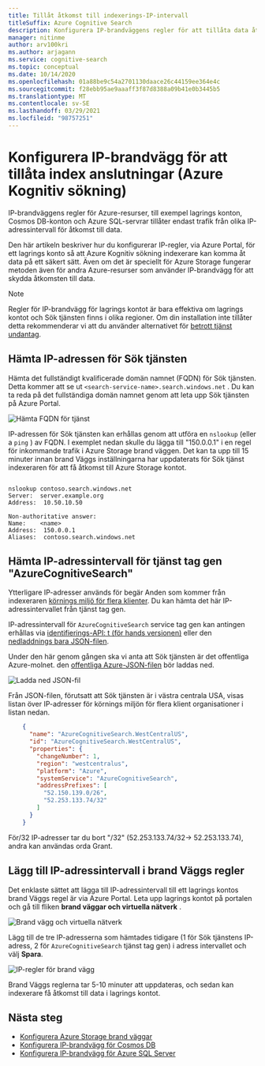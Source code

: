 ```yaml
---
title: Tillåt åtkomst till indexerings-IP-intervall
titleSuffix: Azure Cognitive Search
description: Konfigurera IP-brandväggens regler för att tillåta data åtkomst av en Azure Kognitiv sökning-indexerare.
manager: nitinme
author: arv100kri
ms.author: arjagann
ms.service: cognitive-search
ms.topic: conceptual
ms.date: 10/14/2020
ms.openlocfilehash: 01a88be9c54a2701130daace26c44159ee364e4c
ms.sourcegitcommit: f28ebb95ae9aaaff3f87d8388a09b41e0b3445b5
ms.translationtype: MT
ms.contentlocale: sv-SE
ms.lasthandoff: 03/29/2021
ms.locfileid: "98757251"
---
```

# <a name="configure-ip-firewall-rules-to-allow-indexer-connections-azure-cognitive-search"></a>Konfigurera IP-brandvägg för att tillåta index anslutningar (Azure Kognitiv sökning)

IP-brandväggens regler för Azure-resurser, till exempel lagrings konton, Cosmos DB-konton och Azure SQL-servrar tillåter endast trafik från olika IP-adressintervall för åtkomst till data.

Den här artikeln beskriver hur du konfigurerar IP-regler, via Azure Portal, för ett lagrings konto så att Azure Kognitiv sökning indexerare kan komma åt data på ett säkert sätt. Även om det är speciellt för Azure Storage fungerar metoden även för andra Azure-resurser som använder IP-brandvägg för att skydda åtkomsten till data.

> [!NOTE]
> Regler för IP-brandvägg för lagrings kontot är bara effektiva om lagrings kontot och Sök tjänsten finns i olika regioner. Om din installation inte tillåter detta rekommenderar vi att du använder alternativet för [betrott tjänst undantag](search-indexer-howto-access-trusted-service-exception.md).

## <a name="get-the-ip-address-of-the-search-service"></a>Hämta IP-adressen för Sök tjänsten

Hämta det fullständigt kvalificerade domän namnet (FQDN) för Sök tjänsten. Detta kommer att se ut `<search-service-name>.search.windows.net` . Du kan ta reda på det fullständiga domän namnet genom att leta upp Sök tjänsten på Azure Portal.

   ![Hämta FQDN för tjänst](media\search-indexer-howto-secure-access\search-service-portal.png "Hämta FQDN för tjänst")

IP-adressen för Sök tjänsten kan erhållas genom att utföra en `nslookup` (eller a `ping` ) av FQDN. I exemplet nedan skulle du lägga till "150.0.0.1" i en regel för inkommande trafik i Azure Storage brand väggen. Det kan ta upp till 15 minuter innan brand Väggs inställningarna har uppdaterats för Sök tjänst indexeraren för att få åtkomst till Azure Storage kontot.

```azurepowershell

nslookup contoso.search.windows.net
Server:  server.example.org
Address:  10.50.10.50

Non-authoritative answer:
Name:    <name>
Address:  150.0.0.1
Aliases:  contoso.search.windows.net
```

## <a name="get-the-ip-address-ranges-for-azurecognitivesearch-service-tag"></a>Hämta IP-adressintervall för tjänst tag gen "AzureCognitiveSearch"

Ytterligare IP-adresser används för begär Anden som kommer från indexeraren [körnings miljö för flera klienter](search-indexer-securing-resources.md#indexer-execution-environment). Du kan hämta det här IP-adressintervallet från tjänst tag gen.

IP-adressintervall för `AzureCognitiveSearch` service tag gen kan antingen erhållas via [identifierings-API: t (för hands versionen)](../virtual-network/service-tags-overview.md#use-the-service-tag-discovery-api-public-preview) eller den [nedladdnings bara JSON-filen](../virtual-network/service-tags-overview.md#discover-service-tags-by-using-downloadable-json-files).

Under den här genom gången ska vi anta att Sök tjänsten är det offentliga Azure-molnet. den [offentliga Azure-JSON-filen](https://www.microsoft.com/download/details.aspx?id=56519) bör laddas ned.

   ![Ladda ned JSON-fil](media\search-indexer-howto-secure-access\service-tag.png "Ladda ned JSON-fil")

Från JSON-filen, förutsatt att Sök tjänsten är i västra centrala USA, visas listan över IP-adresser för körnings miljön för flera klient organisationer i listan nedan.

```json
    {
      "name": "AzureCognitiveSearch.WestCentralUS",
      "id": "AzureCognitiveSearch.WestCentralUS",
      "properties": {
        "changeNumber": 1,
        "region": "westcentralus",
        "platform": "Azure",
        "systemService": "AzureCognitiveSearch",
        "addressPrefixes": [
          "52.150.139.0/26",
          "52.253.133.74/32"
        ]
      }
    }
```

För/32 IP-adresser tar du bort "/32" (52.253.133.74/32-> 52.253.133.74), andra kan användas orda Grant.

## <a name="add-the-ip-address-ranges-to-ip-firewall-rules"></a>Lägg till IP-adressintervall i brand Väggs regler

Det enklaste sättet att lägga till IP-adressintervall till ett lagrings kontos brand Väggs regel är via Azure Portal. Leta upp lagrings kontot på portalen och gå till fliken **brand väggar och virtuella nätverk** .

   ![Brand vägg och virtuella nätverk](media\search-indexer-howto-secure-access\storage-firewall.png "Brand vägg och virtuella nätverk")

Lägg till de tre IP-adresserna som hämtades tidigare (1 för Sök tjänstens IP-adress, 2 för `AzureCognitiveSearch` tjänst tag gen) i adress intervallet och välj **Spara**.

   ![IP-regler för brand vägg](media\search-indexer-howto-secure-access\storage-firewall-ip.png "IP-regler för brand vägg")

Brand Väggs reglerna tar 5-10 minuter att uppdateras, och sedan kan indexerare få åtkomst till data i lagrings kontot.

## <a name="next-steps"></a>Nästa steg

- [Konfigurera Azure Storage brand väggar](../storage/common/storage-network-security.md)
- [Konfigurera IP-brandvägg för Cosmos DB](../cosmos-db/how-to-configure-firewall.md)
- [Konfigurera IP-brandvägg för Azure SQL Server](../azure-sql/database/firewall-configure.md)